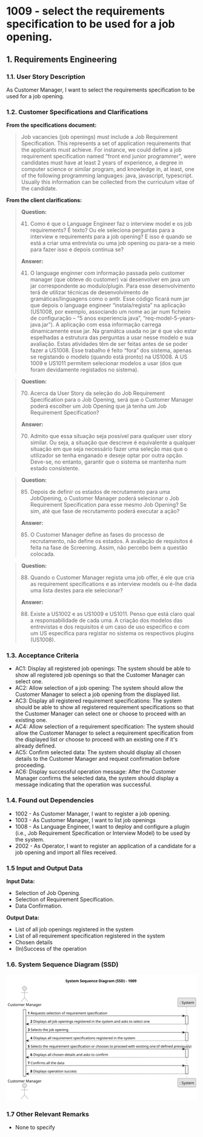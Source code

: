 # 1009 -  select the requirements specification to be used for a job opening.

## 1. Requirements Engineering

### 1.1. User Story Description

As Customer Manager, I want to select the requirements specification to be used for a job opening.

### 1.2. Customer Specifications and Clarifications 

**From the specifications document:**

> Job vacancies (job openings) must include a Job Requirement Specification. This represents
a set of application requirements that the applicants must achieve. For instance, we could define a job requirement specification named "front end junior programmer", were candidates
must have at least 2 years of experience, a degree in computer science or similar program, and
knowledge in, at least, one of the following programming languages: java, javascript, typescript. Usually this information can be collected from the curriculum vitae of the candidate.

**From the client clarifications:**

> **Question:** 
>
>41. Como é que o Language Engineer faz o interview model e os job requirements? É texto? Ou ele seleciona perguntas para a interview e requirements para a job opening? E isso é quando se está a criar uma entrevista ou uma job opening ou para-se a meio para fazer isso e depois continua se?
>
> **Answer:** 
> 
>41. O language enginner com informação passada pelo customer manager (que obteve do customer) vai desenvolver em java um jar correspondente ao modulo/plugin. Para esse desenvolvimento terá de utilizar técnicas de desenvolvimento de gramáticas/linguagens como o antlr. Esse código ficará num jar que depois o language engineer “instala/regista” na aplicação (US1008, por exemplo, associando um nome ao jar num ficheiro de configuração – “5 anos experiencia java”, “req-model-5-years-java.jar”). A aplicação com essa informação carrega dinamicamente esse jar. Na gramátca usada no jar é que vão estar espelhadas a estrutura das perguntas a usar nesse modelo e sua avaliação. Estas atividades têm de ser feitas antes de se poder fazer a US1008. Esse trabalho é feito “fora” dos sistema, apenas se registando o modelo (quando está pronto) na US1008. A US 1009 e US1011 permitem selecionar modelos a usar (dos que foram devidamente registados no sistema).

> **Question:**
>
>70. Acerca da User Story da seleção do Job Requirement Specification para o Job Opening, será que o Customer Manager poderá escolher um Job Opening que já tenha um Job Requirement Specification?
>
> **Answer:**
>
>70. Admito que essa situação seja possível para qualquer user story similar. Ou seja, a situação que descreve é equivalente a qualquer situação em que seja necessário fazer uma seleção mas que o utilizador se tenha enganado e deseje optar por outra opção. Deve-se, no entanto, garantir que o sistema se mantenha num estado consistente.

> **Question:**
>
>85. Depois de definir os estados de recrutamento para uma JobOpening, o Customer Manager poderá selecionar o Job Requirement Specification para esse mesmo Job Opening? Se sim, até que fase de recrutamento poderá executar a ação?
>
> **Answer:**
>
>85. O Customer Manager define as fases do processo de recrutamento, não define os estados. A avaliação de requisitos é feita na fase de Screening. Assim, não percebo bem a questão colocada.

> **Question:**
>
>88. Quando o Customer Manager regista uma job offer, é ele que cria as requirement specifications e as interview models ou é-lhe dada uma lista destes para ele selecionar?
>
> **Answer:**
>
>88. Existe a US1002 e as US1009 e US1011. Penso que está claro qual a responsabilidade de cada uma. A criação dos modelos das entrevistas e dos requisitos é um caso de uso especifico e com um US especifica para registar no sistema os respectivos plugins (US1008).

### 1.3. Acceptance Criteria

* AC1: Display all registered job openings: The system should be able to show all registered job openings so that the Customer Manager can select one.
* AC2: Allow selection of a job opening: The system should allow the Customer Manager to select a job opening from the displayed list.
* AC3: Display all registered requirement specifications: The system should be able to show all registered requirement specifications so that the Customer Manager can select one or choose to proceed with an existing one.
* AC4: Allow selection of a requirement specification: The system should allow the Customer Manager to select a requirement specification from the displayed list or choose to proceed with an existing one if it's already defined.
* AC5: Confirm selected data: The system should display all chosen details to the Customer Manager and request confirmation before proceeding.
* AC6: Display successful operation message: After the Customer Manager confirms the selected data, the system should display a message indicating that the operation was successful.

### 1.4. Found out Dependencies

*  1002 - As Customer Manager, I want to register a job opening.
*  1003 - As Customer Manager, I want to list job openings
*  1008 - As Language Engineer, I want to deploy and configure a plugin (i.e., Job Requirement Specification or Interview Model) to be used by the system.
*  2002 - As Operator, I want to register an application of a candidate for a job opening and import all files received.

### 1.5 Input and Output Data

**Input Data:**

  * Selection of Job Opening.
  * Selection of Requirement Specification.
  * Data Confirmation.

**Output Data:**

  * List of all job openings registered in the system
  * List of all requirement specification registered in the system
  * Chosen details
  * (In)Success of the operation

### 1.6. System Sequence Diagram (SSD)

![1009-system-sequence-diagram.svg](svg%2F1009-system-sequence-diagram.svg)

### 1.7 Other Relevant Remarks

*  None to specify



